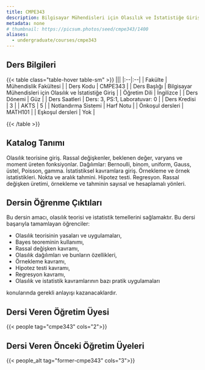```yaml
---
title: CMPE343
description: Bilgisayar Mühendisleri için Olasılık ve İstatistiğe Giriş
metadata: none
# thumbnail: https://picsum.photos/seed/cmpe343/1400
aliases:
  - undergraduate/courses/cmpe343
---
```


## Ders Bilgileri

<!-- prettier-ignore-start -->
{{< table class="table-hover table-sm" >}}
|||
|:--|:--|
| Fakülte | Mühendislik Fakültesi |
| Ders Kodu | CMPE343 |
| Ders Başlığı | Bilgisayar Mühendisleri için Olasılık ve İstatistiğe Giriş |
| Öğretim Dili | İngilizce |
| Ders Dönemi | Güz |
| Ders Saatleri | Ders: 3, PS:1, Laboratuvar: 0 |
| Ders Kredisi | 3 |
| AKTS | 5 |
| Notlandırma Sistemi | Harf Notu |
| Önkoşul dersleri | MATH101 |
| Eşkoşul dersleri | Yok |

{{< /table >}}
<!-- prettier-ignore-end -->

## Katalog Tanımı

Olasılık teorisine giriş. Rassal değişkenler, beklenen değer, varyans ve moment üreten fonksiyonlar. Dağılımlar: Bernoulli, binom, uniform, Gauss, üstel, Poisson, gamma. İstatistiksel kavramlara giriş. Örnekleme ve örnek istatistikleri. Nokta ve aralık tahmini. Hipotez testi. Regresyon. Rassal değişken üretimi, örnekleme ve tahminin sayısal ve hesaplamalı yönleri.

## Dersin Öğrenme Çıktıları

Bu dersin amacı, olasılık teorisi ve istatistik temellerini sağlamaktır. Bu dersi başarıyla tamamlayan öğrenciler:

- Olasılık teorisinin yasaları ve uygulamaları,
- Bayes teoreminin kullanımı,
- Rassal değişken kavramı,
- Olasılık dağılımları ve bunların özellikleri,
- Örnekleme kavramı,
- Hipotez testi kavramı,
- Regresyon kavramı,
- Olasılık ve istatistik kavramlarının bazı pratik uygulamaları

konularında gerekli anlayışı kazanacaklardır.

## Dersi Veren Öğretim Üyesi

{{< people tag="cmpe343" cols="2">}}

## Dersi Veren Önceki Öğretim Üyeleri

{{< people_alt tag="former-cmpe343" cols="3">}}
